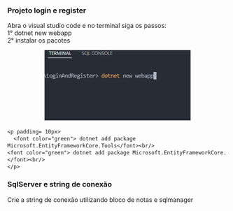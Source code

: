 ### Projeto login e register 
Abra o visual studio code e no terminal siga os passos: <br/>
1° dotnet new webapp <br/>
2° instalar os pacotes <br/>
    <p align="center">
        <img src="wwwroot/assets/inicio.png"/> <br/>
    </p>
    
    <p padding= 10px>
      <font color="green"> dotnet add package Microsoft.EntityFrameworkCore.Tools</font><br/>
    <font color="green"> dotnet add package Microsoft.EntityFrameworkCore.</font><br/>
    </p>
  

	
###	SqlServer e string de conexão
Crie a string de conexão utilizando bloco de notas e sqlmanager